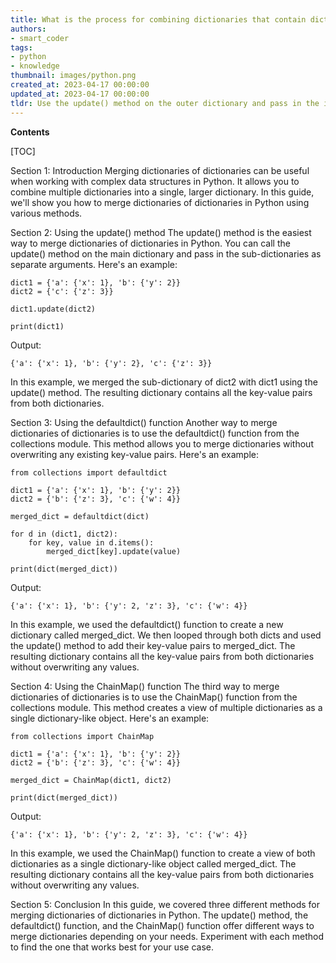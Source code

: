 ```yaml
---
title: What is the process for combining dictionaries that contain dictionaries?
authors:
- smart_coder
tags:
- python
- knowledge
thumbnail: images/python.png
created_at: 2023-04-17 00:00:00
updated_at: 2023-04-17 00:00:00
tldr: Use the update() method on the outer dictionary and pass in the inner dictionary to merge them.
---
```


**Contents**

[TOC]

Section 1: Introduction 
Merging dictionaries of dictionaries can be useful when working with complex data structures in Python. It allows you to combine multiple dictionaries into a single, larger dictionary. In this guide, we'll show you how to merge dictionaries of dictionaries in Python using various methods.

Section 2: Using the update() method 
The update() method is the easiest way to merge dictionaries of dictionaries in Python. You can call the update() method on the main dictionary and pass in the sub-dictionaries as separate arguments. Here's an example:

```
dict1 = {'a': {'x': 1}, 'b': {'y': 2}}
dict2 = {'c': {'z': 3}}

dict1.update(dict2)

print(dict1)
```

Output:
```
{'a': {'x': 1}, 'b': {'y': 2}, 'c': {'z': 3}}
```

In this example, we merged the sub-dictionary of dict2 with dict1 using the update() method. The resulting dictionary contains all the key-value pairs from both dictionaries.

Section 3: Using the defaultdict() function 
Another way to merge dictionaries of dictionaries is to use the defaultdict() function from the collections module. This method allows you to merge dictionaries without overwriting any existing key-value pairs. Here's an example:

```
from collections import defaultdict

dict1 = {'a': {'x': 1}, 'b': {'y': 2}}
dict2 = {'b': {'z': 3}, 'c': {'w': 4}}

merged_dict = defaultdict(dict)

for d in (dict1, dict2):
    for key, value in d.items():
        merged_dict[key].update(value)

print(dict(merged_dict))
```

Output:
```
{'a': {'x': 1}, 'b': {'y': 2, 'z': 3}, 'c': {'w': 4}}
```

In this example, we used the defaultdict() function to create a new dictionary called merged_dict. We then looped through both dicts and used the update() method to add their key-value pairs to merged_dict. The resulting dictionary contains all the key-value pairs from both dictionaries without overwriting any values.

Section 4: Using the ChainMap() function 
The third way to merge dictionaries of dictionaries is to use the ChainMap() function from the collections module. This method creates a view of multiple dictionaries as a single dictionary-like object. Here's an example:

```
from collections import ChainMap

dict1 = {'a': {'x': 1}, 'b': {'y': 2}}
dict2 = {'b': {'z': 3}, 'c': {'w': 4}}

merged_dict = ChainMap(dict1, dict2)

print(dict(merged_dict))
```

Output:
```
{'a': {'x': 1}, 'b': {'y': 2, 'z': 3}, 'c': {'w': 4}}
```

In this example, we used the ChainMap() function to create a view of both dictionaries as a single dictionary-like object called merged_dict. The resulting dictionary contains all the key-value pairs from both dictionaries without overwriting any values.

Section 5: Conclusion 
In this guide, we covered three different methods for merging dictionaries of dictionaries in Python. The update() method, the defaultdict() function, and the ChainMap() function offer different ways to merge dictionaries depending on your needs. Experiment with each method to find the one that works best for your use case.
